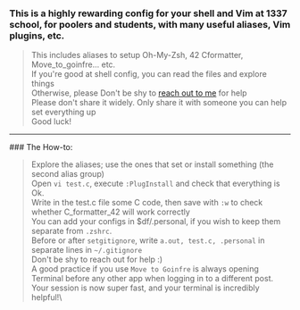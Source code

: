 ### This is a highly rewarding config for your shell and Vim at 1337 school, for poolers and students, with many useful aliases, Vim plugins, etc.

> This includes aliases to setup Oh-My-Zsh, 42 Cformatter, Move_to_goinfre... etc.\
> If you're good at shell config, you can read the files and explore things\
> Otherwise, please Don't be shy to [reach out to me](https://wa.me/212641134341) for help\
> Please don't share it widely. Only share it with someone you can help set everything up\
> Good luck!

<hr>
### The How-to:

> Explore the aliases; use the ones that set or install something (the second alias group)\
> Open `vi test.c`, execute `:PlugInstall` and check that everything is Ok.\
> Write in the test.c file some C code, then save with `:w` to check whether C_formatter_42 will work correctly\
> You can add your configs in $df/.personal, if you wish to keep them separate from `.zshrc`.\
> Before or after `setgitignore`, write `a.out, test.c, .personal` in separate lines in `~/.gitignore`\
> Don't be shy to reach out for help :)\
> A good practice if you use `Move to Goinfre` is always opening Terminal before any other app when logging in to a different post.\
> Your session is now super fast, and your terminal is incredibly helpful!\
